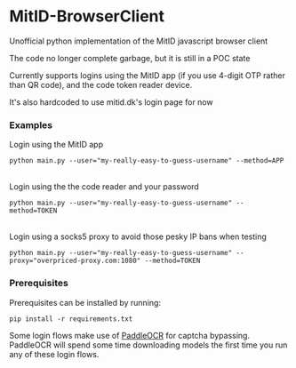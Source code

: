 # MitID-BrowserClient
Unofficial python implementation of the MitID javascript browser client

The code no longer complete garbage, but it is still in a POC state

Currently supports logins using the MitID app (if you use 4-digit OTP rather than QR code), and the code token reader device.

It's also hardcoded to use mitid.dk's login page for now

### Examples
Login using the MitID app
```
python main.py --user="my-really-easy-to-guess-username" --method=APP
```
\
Login using the the code reader and your password
```
python main.py --user="my-really-easy-to-guess-username" --method=TOKEN
```
\
Login using a socks5 proxy to avoid those pesky IP bans when testing
```
python main.py --user="my-really-easy-to-guess-username" --proxy="overpriced-proxy.com:1080" --method=TOKEN
```

### Prerequisites
Prerequisites can be installed by running:
```
pip install -r requirements.txt
```

Some login flows make use of [PaddleOCR](https://github.com/PaddlePaddle/PaddleOCR) for captcha bypassing.
PaddleOCR will spend some time downloading models the first time you run any of these login flows.
